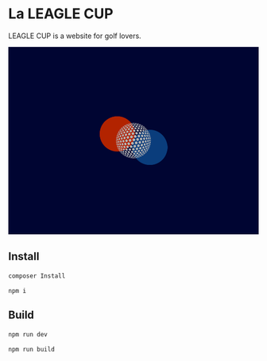 # La LEAGLE CUP

LEAGLE CUP is a website for golf lovers.

![leaglecup](screenshot.png)

## Install

```
composer Install
```

```
npm i
```

## Build

```
npm run dev
```

```
npm run build
```
